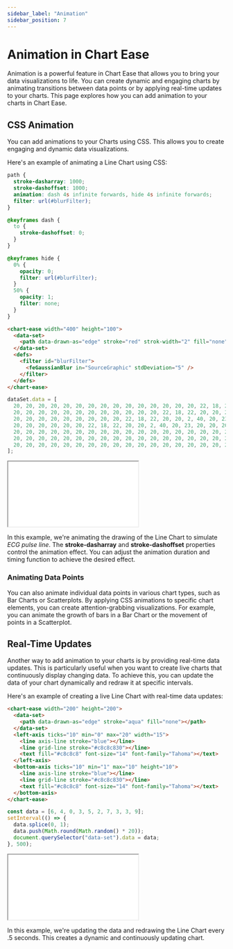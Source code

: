 ```yaml
---
sidebar_label: "Animation"
sidebar_position: 7
---
```


# Animation in Chart Ease

Animation is a powerful feature in Chart Ease that allows you to bring your data visualizations to life. You can create dynamic and engaging charts by animating transitions between data points or by applying real-time updates to your charts. This page explores how you can add animation to your charts in Chart Ease.

## CSS Animation

You can add animations to your Charts using CSS. This allows you to create engaging and dynamic data visualizations.

Here's an example of animating a Line Chart using CSS:

```css
path {
  stroke-dasharray: 1000;
  stroke-dashoffset: 1000;
  animation: dash 4s infinite forwards, hide 4s infinite forwards;
  filter: url(#blurFilter);
}

@keyframes dash {
  to {
    stroke-dashoffset: 0;
  }
}

@keyframes hide {
  0% {
    opacity: 0;
    filter: url(#blurFilter);
  }
  50% {
    opacity: 1;
    filter: none;
  }
}
```

```html
<chart-ease width="400" height="100">
  <data-set>
    <path data-drawn-as="edge" stroke="red" strok-width="2" fill="none"></path>
  </data-set>
  <defs>
    <filter id="blurFilter">
      <feGaussianBlur in="SourceGraphic" stdDeviation="5" />
    </filter>
  </defs>
</chart-ease>
```

```javascript
dataSet.data = [
  20, 20, 20, 20, 20, 20, 20, 20, 20, 20, 20, 20, 20, 20, 20, 22, 18, 22, 20, 20, 2, 40, 20, 23, 20, 20, 20,
  20, 20, 20, 20, 20, 20, 20, 20, 20, 20, 20, 20, 22, 18, 22, 20, 20, 2, 40, 20, 23, 20, 20, 20, 20, 20, 20,
  20, 20, 20, 20, 20, 20, 20, 20, 20, 22, 18, 22, 20, 20, 2, 40, 20, 23, 20, 20, 20, 20, 20, 20, 20, 20, 20,
  20, 20, 20, 20, 20, 20, 22, 18, 22, 20, 20, 2, 40, 20, 23, 20, 20, 20, 20, 20, 20, 22, 20, 20, 20, 20, 20,
  20, 20, 20, 20, 20, 20, 20, 20, 20, 20, 20, 20, 20, 20, 20, 20, 20, 20, 20, 20, 20, 20, 20, 20, 20, 20, 20,
  20, 20, 20, 20, 20, 20, 20, 20, 20, 20, 20, 20, 20, 20, 20, 20, 20, 20, 20, 20, 20, 20, 20, 20, 20, 20, 20,
  20, 20, 20, 20, 20, 20, 20, 20, 20, 20, 20, 20, 20, 20, 20, 20, 20, 20, 20, 20, 20, 20,
];
```

<iframe src="/chart-ease/samples/animation/css.html" style={{ width: '500px', height: '150px' }}></iframe>

In this example, we're animating the drawing of the Line Chart to simulate _ECG pulse line_. The **stroke-dasharray** and **stroke-dashoffset** properties control the animation effect. You can adjust the animation duration and timing function to achieve the desired effect.

### Animating Data Points

You can also animate individual data points in various chart types, such as Bar Charts or Scatterplots. By applying CSS animations to specific chart elements, you can create attention-grabbing visualizations. For example, you can animate the growth of bars in a Bar Chart or the movement of points in a Scatterplot.

## Real-Time Updates

Another way to add animation to your charts is by providing real-time data updates. This is particularly useful when you want to create live charts that continuously display changing data. To achieve this, you can update the data of your chart dynamically and redraw it at specific intervals.

Here's an example of creating a live Line Chart with real-time data updates:

```html
<chart-ease width="200" height="200">
  <data-set>
    <path data-drawn-as="edge" stroke="aqua" fill="none"></path>
  </data-set>
  <left-axis ticks="10" min="0" max="20" width="15">
    <line axis-line stroke="blue"></line>
    <line grid-line stroke="#c8c8c830"></line>
    <text fill="#c8c8c8" font-size="14" font-family="Tahoma"></text>
  </left-axis>
  <bottom-axis ticks="10" min="1" max="10" height="10">
    <line axis-line stroke="blue"></line>
    <line grid-line stroke="#c8c8c830"></line>
    <text fill="#c8c8c8" font-size="14" font-family="Tahoma"></text>
  </bottom-axis>
</chart-ease>
```

```javascript
const data = [6, 4, 0, 3, 5, 2, 7, 3, 3, 9];
setInterval(() => {
  data.splice(0, 1);
  data.push(Math.round(Math.random() * 20));
  document.querySelector("data-set").data = data;
}, 500);
```

<iframe src="/chart-ease/samples/animation/live-line-chart.html" style={{ width: '250px', height: '250px' }}></iframe>

In this example, we're updating the data and redrawing the Line Chart every .5 seconds. This creates a dynamic and continuously updating chart.
